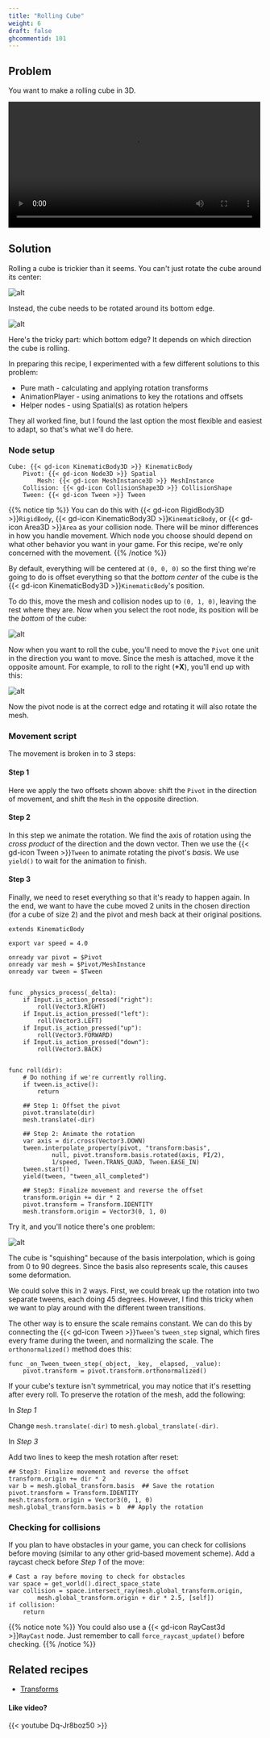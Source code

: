```yaml
---
title: "Rolling Cube"
weight: 6
draft: false
ghcommentid: 101
---
```


## Problem

You want to make a rolling cube in 3D.

<video width="500" controls src="/godot_recipes/img/rolling_cube.webm"></video>

## Solution

Rolling a cube is trickier than it seems. You can't just rotate the cube around its center:

![alt](/godot_recipes/img/cube_001.gif)

Instead, the cube needs to be rotated around its bottom edge.

![alt](/godot_recipes/img/cube_002.gif)

Here's the tricky part: which bottom edge? It depends on which direction the cube is rolling.

In preparing this recipe, I experimented with a few different solutions to this problem:

* Pure math - calculating and applying rotation transforms
* AnimationPlayer - using animations to key the rotations and offsets
* Helper nodes - using Spatial(s) as rotation helpers

They all worked fine, but I found the last option the most flexible and easiest to adapt, so that's what we'll do here.

### Node setup

```
Cube: {{< gd-icon KinematicBody3D >}} KinematicBody
    Pivot: {{< gd-icon Node3D >}} Spatial
        Mesh: {{< gd-icon MeshInstance3D >}} MeshInstance
    Collision: {{< gd-icon CollisionShape3D >}} CollisionShape
    Tween: {{< gd-icon Tween >}} Tween
```

{{% notice tip %}}
You can do this with {{< gd-icon RigidBody3D >}}`RigidBody`, {{< gd-icon KinematicBody3D >}}`KinematicBody`, or {{< gd-icon Area3D >}}`Area` as your collision node. There will be minor differences in how you handle movement. Which node you choose should depend on what other behavior you want in your game. For this recipe, we're only concerned with the movement.
{{% /notice %}}

By default, everything will be centered at `(0, 0, 0)` so the first thing we're going to do is offset everything so that the *bottom center* of the cube is the {{< gd-icon KinematicBody3D >}}`KinematicBody`'s position.

To do this, move the mesh and collision nodes up to `(0, 1, 0)`, leaving the rest where they are. Now when you select the root node, its position will be the *bottom* of the cube:

![alt](/godot_recipes/img/cube_003.png)

Now when you want to roll the cube, you'll need to move the `Pivot` one unit in the direction you want to move. Since the mesh is attached, move it the opposite amount. For example, to roll to the right (**+X**), you'll end up with this:

![alt](/godot_recipes/img/cube_004.gif)

Now the pivot node is at the correct edge and rotating it will also rotate the mesh.

### Movement script

The movement is broken in to 3 steps:

#### Step 1

Here we apply the two offsets shown above: shift the `Pivot` in the direction of movement, and shift the `Mesh` in the opposite direction.

#### Step 2

In this step we animate the rotation. We find the axis of rotation using the *cross product* of the direction and the down vector. Then we use the {{< gd-icon Tween >}}`Tween` to animate rotating the pivot's *basis*. We use `yield()` to wait for the animation to finish.

#### Step 3

Finally, we need to reset everything so that it's ready to happen again. In the end, we want to have the cube moved 2 units in the chosen direction (for a cube of size 2) and the pivot and mesh back at their original positions.

```gdscript
extends KinematicBody

export var speed = 4.0

onready var pivot = $Pivot
onready var mesh = $Pivot/MeshInstance
onready var tween = $Tween


func _physics_process(_delta):
    if Input.is_action_pressed("right"):
        roll(Vector3.RIGHT)
    if Input.is_action_pressed("left"):
        roll(Vector3.LEFT)
    if Input.is_action_pressed("up"):
        roll(Vector3.FORWARD)
    if Input.is_action_pressed("down"):
        roll(Vector3.BACK)


func roll(dir):
    # Do nothing if we're currently rolling.
    if tween.is_active():
        return

    ## Step 1: Offset the pivot
    pivot.translate(dir)
    mesh.translate(-dir)

    ## Step 2: Animate the rotation
    var axis = dir.cross(Vector3.DOWN)
    tween.interpolate_property(pivot, "transform:basis",
            null, pivot.transform.basis.rotated(axis, PI/2),
            1/speed, Tween.TRANS_QUAD, Tween.EASE_IN)
    tween.start()
    yield(tween, "tween_all_completed")

    ## Step3: Finalize movement and reverse the offset
    transform.origin += dir * 2
    pivot.transform = Transform.IDENTITY
    mesh.transform.origin = Vector3(0, 1, 0)
```

Try it, and you'll notice there's one problem:

![alt](/godot_recipes/img/cube_006.gif)

The cube is "squishing" because of the basis interpolation, which is going from 0 to 90 degrees. Since the basis also represents scale, this causes some deformation.

We could solve this in 2 ways. First, we could break up the rotation into two separate tweens, each doing 45 degrees. However, I find this tricky when we want to play around with the different tween transitions.

The other way is to ensure the scale remains constant. We can do this by connecting the {{< gd-icon Tween >}}`Tween`'s `tween_step` signal, which fires every frame during the tween, and normalizing the scale. The `orthonormalized()` method does this:

```gdscript
func _on_Tween_tween_step(_object, _key, _elapsed, _value):
    pivot.transform = pivot.transform.orthonormalized()
```

If your cube's texture isn't symmetrical, you may notice that it's resetting after every roll. To preserve the rotation of the mesh, add the following:

In *Step 1*

Change `mesh.translate(-dir)` to `mesh.global_translate(-dir)`.

In *Step 3*

Add two lines to keep the mesh rotation after reset:

```gdscript
## Step3: Finalize movement and reverse the offset
transform.origin += dir * 2
var b = mesh.global_transform.basis  ## Save the rotation
pivot.transform = Transform.IDENTITY
mesh.transform.origin = Vector3(0, 1, 0)
mesh.global_transform.basis = b  ## Apply the rotation
```

### Checking for collisions

If you plan to have obstacles in your game, you can check for collisions before moving (similar to any other grid-based movement scheme). Add a raycast check before *Step 1* of the move:

```gdscript
# Cast a ray before moving to check for obstacles
var space = get_world().direct_space_state
var collision = space.intersect_ray(mesh.global_transform.origin,
        mesh.global_transform.origin + dir * 2.5, [self])
if collision:
    return
```

{{% notice note %}}
You could also use a {{< gd-icon RayCast3d >}}`RayCast` node. Just remember to call `force_raycast_update()` before checking.
{{% /notice %}}

## Related recipes

- [Transforms](/godot_recipes/math/transforms/)

#### Like video?

{{< youtube Dq-Jr8boz50 >}}